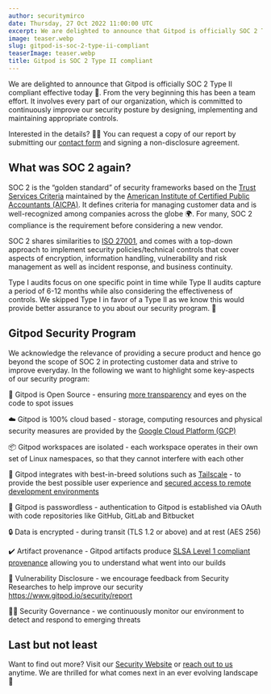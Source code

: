 ```yaml
---
author: securitymirco
date: Thursday, 27 Oct 2022 11:00:00 UTC
excerpt: We are delighted to announce that Gitpod is officially SOC 2 Type II compliant effective today! 🚀
image: teaser.webp
slug: gitpod-is-soc-2-type-ii-compliant
teaserImage: teaser.webp
title: Gitpod is SOC 2 Type II compliant
---
```


<script context="module">
  export const prerender = true;
</script>

We are delighted to announce that Gitpod is officially SOC 2 Type II compliant effective today 🥳. From the very beginning this has been a team effort. It involves every part of our organization, which is committed to continuously improve our security posture by designing, implementing and maintaining appropriate controls.

Interested in the details? 🕵️‍♂️ You can request a copy of our report by submitting our [contact form](https://www.gitpod.io/contact/sales) and signing a non-disclosure agreement.

## What was SOC 2 again?

SOC 2 is the “golden standard” of security frameworks based on the [Trust Services Criteria](https://us.aicpa.org/content/dam/aicpa/interestareas/frc/assuranceadvisoryservices/downloadabledocuments/trust-services-criteria.pdf) maintained by the [American Institute of Certified Public Accountants (AICPA)](https://www.aicpa.org/). It defines criteria for managing customer data and is well-recognized among companies across the globe 🌍. For many, SOC 2 compliance is the requirement before considering a new vendor.

SOC 2 shares similarities to [ISO 27001](https://www.iso.org/isoiec-27001-information-security.html), and comes with a top-down approach to implement security policies/technical controls that cover aspects of encryption, information handling, vulnerability and risk management as well as incident response, and business continuity.

Type I audits focus on one specific point in time while Type II audits capture a period of 6-12 months while also considering the effectiveness of controls. We skipped Type I in favor of a Type II as we know this would provide better assurance to you about our security program. 🚀

## Gitpod Security Program

We acknowledge the relevance of providing a secure product and hence go beyond the scope of SOC 2 in protecting customer data and strive to improve everyday. In the following we want to highlight some key-aspects of our security program:

👀 Gitpod is Open Source - ensuring [more transparency](https://www.gitpod.io/blog/opensource) and eyes on the code to spot issues

☁️ Gitpod is 100% cloud based - storage, computing resources and physical security measures are provided by the [Google Cloud Platform (GCP)](https://cloud.google.com/security/compliance)

📦 Gitpod workspaces are isolated - each workspace operates in their own set of Linux namespaces, so that they cannot interfere with each other

🧰 Gitpod integrates with best-in-breed solutions such as [Tailscale](https://tailscale.com/) - to provide the best possible user experience and [secured access to remote development environments](https://www.gitpod.io/blog/tailscale)

🔑 Gitpod is passwordless - authentication to Gitpod is established via OAuth with code repositories like GitHub, GitLab and Bitbucket

🔒 Data is encrypted - during transit (TLS 1.2 or above) and at rest (AES 256)

✔️ Artifact provenance - Gitpod artifacts produce [SLSA Level 1 compliant provenance](https://www.gitpod.io/blog/securing-the-software-supply-chain-at-gitpod-with-slsa) allowing you to understand what went into our builds

📢 Vulnerability Disclosure - we encourage feedback from Security Researches to help improve our security https://www.gitpod.io/security/report

👮‍♂️ Security Governance - we continuously monitor our environment to detect and respond to emerging threats

## Last but not least

Want to find out more? Visit our [Security Website](https://www.gitpod.io/security) or [reach out to us](https://www.gitpod.io/contact) anytime. We are thrilled for what comes next in an ever evolving landscape 🚀
